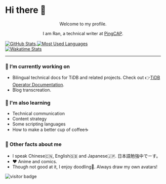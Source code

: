 # Hi there 👋

<div align="center">
  <p>Welcome to my profile.</p>
  <p>I am Ran, a technical writer at <a href="https://pingcap.com/">PingCAP</a>.</p>
</div>

<a href="https://github.com/anuraghazra/github-readme-stats">
  <img align="center" alt="GitHub Stats" src="https://github-readme-stats.ran-huang.vercel.app/api?username=ran-huang&show_icons=true&count_private=true&hide=stars,issues&theme=dracula" />
</a>
<a href="https://github.com/anuraghazra/github-readme-stats">
    <img align="center" alt="Most Used Languages" src="https://github-readme-stats.ran-huang.vercel.app/api/top-langs/?username=ran-huang&langs-count=4&theme=dracula&layout=compact" />
</a>
<br />
<a href="https://github.com/anuraghazra/github-readme-stats">
    <img align="center" alt="Wakatime Stats" src="https://github-readme-stats.ran-huang.vercel.app/api/wakatime/?username=yellowgomi&theme=dracula&v=2" />
</a>

<hr>

### 📝 I’m currently working on

- Bilingual technical docs for TiDB and related projects. Check out 👉[TiDB Operator Documentation](https://github.com/pingcap/docs-tidb-operator).
- Blog transcreation.

### 🔭 I'm also learning

- Technical communication
- Content strategy
- Some scripting languages
- How to make a better cup of coffee☕️

### 📢 Other facts about me 

- I speak Chinese🇨🇳, English🇬🇧 and Japanese🇯🇵. 日本語勉強中でーす。 
- ❤️ Anime and comics.
- Though not good at it, I enjoy doodling🎨. Always draw my own avatars!

![visitor badge](https://visitor-badge.glitch.me/badge?page_id=ran-huang.ran-huang)
